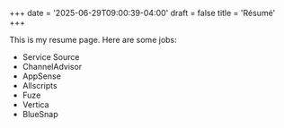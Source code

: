 +++
date = '2025-06-29T09:00:39-04:00'
draft = false
title = 'Résumé'
+++

This is my resume page. Here are some jobs:
- Service Source
- ChannelAdvisor
- AppSense
- Allscripts
- Fuze
- Vertica
- BlueSnap